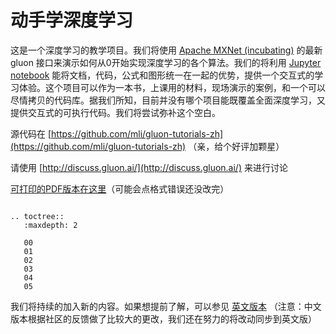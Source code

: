 # 动手学深度学习

这是一个深度学习的教学项目。我们将使用 [Apache MXNet (incubating)](https://github.com/apache/incubator-mxnet) 的最新 gluon 接口来演示如何从0开始实现深度学习的各个算法。我们的将利用 [Jupyter notebook](http://jupyter.org/) 能将文档，代码，公式和图形统一在一起的优势，提供一个交互式的学习体验。这个项目可以作为一本书，上课用的材料，现场演示的案例，和一个可以尽情拷贝的代码库。据我们所知，目前并没有哪个项目能既覆盖全面深度学习，又提供交互式的可执行代码。我们将尝试弥补这个空白。

源代码在 [https://github.com/mli/gluon-tutorials-zh](https://github.com/mli/gluon-tutorials-zh) （亲，给个好评加颗星）

请使用 [http://discuss.gluon.ai/](http://discuss.gluon.ai/) 来进行讨论

[可打印的PDF版本在这里](./gluon_tutorials_zh.pdf)（可能会点格式错误还没改完）

```eval_rst

.. toctree::
   :maxdepth: 2

   00
   01
   02
   03
   04
   05
```

我们将持续的加入新的内容。如果想提前了解，可以参见 [英文版本](http://gluon.mxnet.io/) （注意：中文版本根据社区的反馈做了比较大的更改，我们还在努力的将改动同步到英文版）
